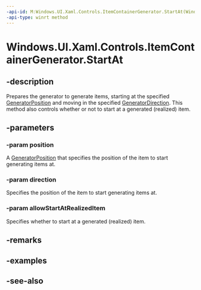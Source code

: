 ```yaml
---
-api-id: M:Windows.UI.Xaml.Controls.ItemContainerGenerator.StartAt(Windows.UI.Xaml.Controls.Primitives.GeneratorPosition,Windows.UI.Xaml.Controls.Primitives.GeneratorDirection,System.Boolean)
-api-type: winrt method
---
```


<!-- Method syntax
public void StartAt(Windows.UI.Xaml.Controls.Primitives.GeneratorPosition position, Windows.UI.Xaml.Controls.Primitives.GeneratorDirection direction, System.Boolean allowStartAtRealizedItem)
-->

# Windows.UI.Xaml.Controls.ItemContainerGenerator.StartAt

## -description
Prepares the generator to generate items, starting at the specified [GeneratorPosition](../windows.ui.xaml.controls.primitives/generatorposition.md) and moving in the specified [GeneratorDirection](../windows.ui.xaml.controls.primitives/generatordirection.md). This method also controls whether or not to start at a generated (realized) item.



## -parameters
### -param position
A [GeneratorPosition](../windows.ui.xaml.controls.primitives/generatorposition.md) that specifies the position of the item to start generating items at.

### -param direction
Specifies the position of the item to start generating items at.

### -param allowStartAtRealizedItem
Specifies whether to start at a generated (realized) item.

## -remarks

## -examples

## -see-also
